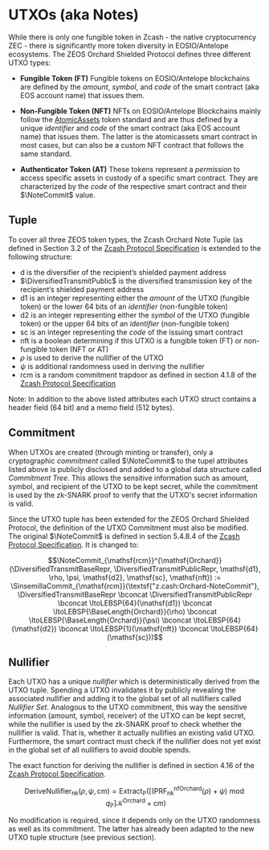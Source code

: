 # UTXOs (aka Notes)
While there is only one fungible token in Zcash - the native cryptocurrency ZEC - there is significantly more token diversity in EOSIO/Antelope ecosystems. The ZEOS Orchard Shielded Protocol defines three different UTXO types:

- **Fungible Token (FT)**
  Fungible tokens on EOSIO/Antelope blockchains are defined by the *amount*, *symbol*, and *code* of the smart contract (aka EOS account name) that issues them.

- **Non-Fungible Token (NFT)**
  NFTs on EOSIO/Antelope Blockchains mainly follow the [AtomicAssets](https://github.com/pinknetworkx/atomicassets-contract) token standard and are thus defined by a unique *identifier* and *code* of the smart contract (aka EOS account name) that issues them. The latter is the atomicassets smart contract in most cases, but can also be a custom NFT contract that follows the same standard.

- **Authenticator Token (AT)**
  These tokens represent a *permission* to access specific assets in custody of a specific smart contract. They are characterized by the *code* of the respective smart contract and their $\NoteCommit$ value.

## Tuple
To cover all three ZEOS token types, the Zcash Orchard Note Tuple (as defined in Section 3.2 of the [Zcash Protocol Specification](https://zips.z.cash/protocol/protocol.pdf) is extended to the following structure:

- $\mathsf{d}$ is the diversifier of the recipient’s shielded payment address
- $\DiversifiedTransmitPublic$ is the diversified transmission key of the recipient’s shielded payment address
- $\mathsf{d1}$ is an integer representing either the *amount* of the UTXO (fungible token) or the lower 64 bits of an *identifier* (non-fungible token)
- $\mathsf{d2}$ is an integer representing either the *symbol* of the UTXO (fungible token) or the upper 64 bits of an *identifier* (non-fungible token)
- $\mathsf{sc}$ is an integer representing the *code* of the issuing smart contract
- $\mathsf{nft}$ is a boolean determining if this UTXO is a fungible token (FT) or non-fungible token (NFT or AT)
- $\rho$ is used to derive the nullifier of the UTXO
- $\psi$ is additional randomness used in deriving the nullifier
- $\mathsf{rcm}$ is a random commitment trapdoor as defined in section 4.1.8 of the [Zcash Protocol Specification](https://zips.z.cash/protocol/protocol.pdf)

Note: In addition to the above listed attributes each UTXO struct contains a header field (64 bit) and a memo field (512 bytes).

## Commitment
When UTXOs are created (through minting or transfer), only a cryptographic *commitment* called $\NoteCommit$ to the tupel attributes listed above is publicly disclosed and added to a global data structure called *Commitment Tree*. This allows the sensitive information such as amount, symbol, and recipient of the UTXO to be kept secret, while the commitment is used by the zk-SNARK proof to verify that the UTXO's secret information is valid.

Since the UTXO tuple has been extended for the ZEOS Orchard Shielded Protocol, the definition of the UTXO Commitment must also be modified. The original $\NoteCommit$ is defined in section 5.4.8.4 of the [Zcash Protocol Specification](https://zips.z.cash/protocol/protocol.pdf). It is changed to:

$$\NoteCommit_{\mathsf{rcm}}^{\mathsf{Orchard}}(\DiversifiedTransmitBaseRepr, \DiversifiedTransmitPublicRepr, \mathsf{d1}, \rho, \psi, \mathsf{d2}, \mathsf{sc}, \mathsf{nft}) := \SinsemillaCommit_{\mathsf{rcm}}(\textsf{"z.cash:Orchard-NoteCommit"}, 
  \DiversifiedTransmitBaseRepr \bconcat
  \DiversifiedTransmitPublicRepr \bconcat
  \ItoLEBSP{64}(\mathsf{d1}) \bconcat
  \ItoLEBSP{\BaseLength{Orchard}}(\rho) \bconcat
  \ItoLEBSP{\BaseLength{Orchard}}(\psi) \bconcat
  \ItoLEBSP{64}(\mathsf{d2}) \bconcat
  \ItoLEBSP{1}(\mathsf{nft}) \bconcat
  \ItoLEBSP{64}(\mathsf{sc}))$$

## Nullifier
Each UTXO has a unique *nullifier* which is deterministically derived from the UTXO tuple. Spending a UTXO invalidates it by publicly revealing the associated nullifier and adding it to the global set of all nullifiers called *Nullifier Set*. Analogous to the UTXO commitment, this way the sensitive information (amount, symbol, receiver) of the UTXO can be kept secret, while the nullifier is used by the zk-SNARK proof to check whether the nullifier is valid. That is, whether it actually nullifies an existing valid UTXO. Furthermore, the smart contract must check if the nullifier does not yet exist in the global set of all nullifiers to avoid double spends.

The exact function for deriving the nullifier is defined in section 4.16 of the [Zcash Protocol Specification](https://zips.z.cash/protocol/protocol.pdf).

$$\mathsf{DeriveNullifier_{nk}}(\rho, \psi, \mathsf{cm}) = \mathsf{Extract_{\mathbb{P}}}\big([(\mathsf{PRF_{nk}^{nfOrchard}}(\rho) + \psi) \bmod q_{\mathbb{P}}] \mathcal{K}^\mathsf{Orchard} + \mathsf{cm}\big)$$

No modification is required, since it depends only on the UTXO randomness as well as its commitment. The latter has already been adapted to the new UTXO tuple structure (see previous section).
